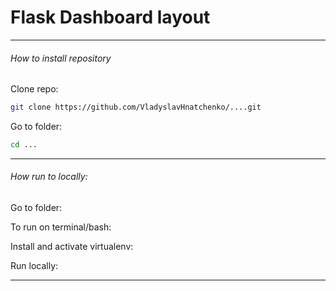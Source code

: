 # Flask Dashboard layout
_______________________________________________________________________
###### How to install repository 
Clone repo: 
```bash
git clone https://github.com/VladyslavHnatchenko/....git
```
Go to folder: 
```bash
cd ...
```
_______________________________________________________________________

###### How run to locally:
Go to folder: 

To run on terminal/bash:

Install and activate virtualenv:

Run locally:

_______________________________________________________________________
